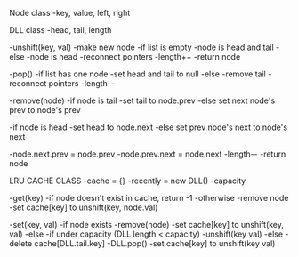 Node class
-key, value, left, right

DLL class
-head, tail, length

-unshift(key, val)
  -make new node
  -if list is empty
    -node is head and tail
  -else
    -node is head
    -reconnect pointers
  -length++
  -return node

-pop()
  -if list has one node
    -set head and tail to null
  -else
    -remove tail
    -reconnect pointers
  -length--

-remove(node)
  -if node is tail
    -set tail to node.prev
  -else set next node's prev to node's prev

  -if node is head
    -set head to node.next
  -else set prev node's next to node's next

  -node.next.prev = node.prev
  -node.prev.next = node.next
  -length--
  -return node

LRU CACHE CLASS
-cache = {}
-recently = new DLL()
-capacity

-get(key)
  -if node doesn't exist in cache, return -1
  -otherwise
    -remove node
    -set cache[key] to unshift(key, node.val)

-set(key, val)
  -if node exists
    -remove(node)
    -set cache[key] to unshift(key, val)
  -else
    -if under capacity (DLL length < capacity)
      -unshift(key val)
    -else
      -delete cache[DLL.tail.key]
      -DLL.pop()
      -set cache[key] to unshift(key val)
